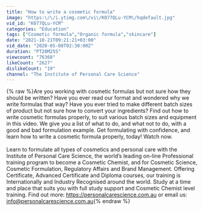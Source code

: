 ```yaml
---
title: "How to write a cosmetic formula"
image: "https:\/\/i.ytimg.com\/vi\/K077QLu-YCM\/hqdefault.jpg"
vid_id: "K077QLu-YCM"
categories: "Education"
tags: ["Cosmetic formula","Organic formula","skincare"]
date: "2021-10-21T09:21:21+03:00"
vid_date: "2020-05-08T02:30:00Z"
duration: "PT20M25S"
viewcount: "76368"
likeCount: "2627"
dislikeCount: "19"
channel: "The Institute of Personal Care Science"
---
```

{% raw %}Are you working with cosmetic formulas but not sure how they should be written? Have you ever read our format and wondered why we write formulas that way? Have you ever tried to make different batch sizes of product but not sure how to convert your ingredients? Find out how to write cosmetic formulas properly, to suit various batch sizes and equipment in this video. We give you a list of what to do, and what not to do, with a good and bad formulation example. Get formulating with confidence, and learn how to write a cosmetic formula properly, today! Watch now.<br /><br />Learn to formulate all types of cosmetics and personal care with the Institute of Personal Care Science, the world’s leading on-line Professional training program to become a Cosmetic Chemist, and for Cosmetic Science, Cosmetic Formulation, Regulatory Affairs and Brand Management. Offering Certificate, Advanced Certificate and Diploma courses, our training is Internationally and Industry Recognised around the world. Study at a time and place that suits you with full study support and Cosmetic Chemist level training. Find out more: <a rel="nofollow" target="blank" href="https://personalcarescience.com.au">https://personalcarescience.com.au</a> or email us: info@personalcarescience.com.au{% endraw %}
